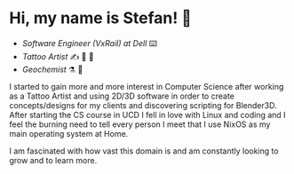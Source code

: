 # Hi, my name is Stefan! :wave:


- *Software Engineer (VxRail) at Dell* :keyboard: 
- *Tattoo Artist* :writing_hand: :art: :syringe:
- *Geochemist* :alembic: :microscope:

I started to gain more and more interest in Computer Science after working as a Tattoo Artist and using 2D/3D software in order to create concepts/designs for my clients and discovering scripting for Blender3D. After starting the CS course in UCD I fell in love with Linux and coding and I feel the burning need to tell every person I meet that I use NixOS as my main operating system at Home.

I am fascinated with how vast this domain is and am constantly looking to grow and to learn more.

